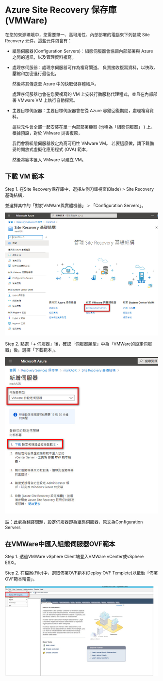 # Azure Site Recovery 保存庫 (VMWare)

在您的來源環境中，您需要單一、高可用性、內部部署的電腦來下列裝載 Site Recovery 元件，這些元件包含有：<br>

- 組態伺服器(Configuration Servers)︰組態伺服器會協調內部部署與 Azure 之間的通訊，以及管理資料複寫。<br>

- 處理序伺服器：處理序伺服器可作為複寫閘道。 負責接收複寫資料，以快取、壓縮和加密進行最佳化，<br>

  然後將其傳送至 Azure 中的快取儲存體帳戶。<br>
  
  處理序伺服器也會在您要複寫的 VM 上安裝行動服務代理程式，並且在內部部署 VMware VM 上執行自動探索。<br>
  
- 主要目標伺服器：主要目標伺服器會在從 Azure 容錯回復期間，處理複寫資料。<br>

  這些元件會全部一起安裝在單一內部部署機器 (也稱為「組態伺服器」 ) 上。 根據預設，對於 VMware 災害復原，<br>

  我們會將組態伺服器設定為高可用性 VMware VM。 若要這麼做，請下載備妥的開放式虛擬化應用程式 (OVA) 範本，<br>
  
  然後將範本匯入 VMware 以建立 VM。<br>

## 下載 VM 範本

Step 1. 在Site Recovery保存庫中，選擇左側刀鋒視窗(Blade) > Site Recovery 基礎結構，<br>

並選擇其中的「對於VMWare與實體機器」 > 「Configuration Servers」。<br>

![GITHUB](https://github.com/MarkChang-Core/ASR-VMWare/blob/main/Image/lab6.jpg)

Step 2. 點選「+ 伺服器」後，確認「伺服器類型」中為「VMWare的設定伺服器」後，選擇「下載範本」。

![GITHUB](https://github.com/MarkChang-Core/ASR-VMWare/blob/main/Image/lab7.jpg)

  註：此處為翻譯問題，設定伺服器即為組態伺服器，原文為Configuration Servers

## 在VMWare中匯入組態伺服器OVF範本

Step 1. 透過VMWare vSphere Client端登入VMWare vCenter或vSphere ESXi。<br>

Step 2. 在檔案(File)中，選取佈署OVF範本(Deploy OVF Templete)以啟動「佈署OVF範本精靈」。<br>

![GITHUB](https://github.com/MarkChang-Core/ASR-VMWare/blob/main/Image/lab8.jpg)

